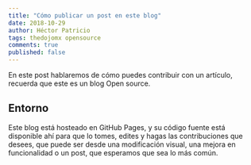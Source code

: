 ```yaml
---
title: "Cómo publicar un post en este blog"
date: 2018-10-29
author: Héctor Patricio
tags: thedojomx opensource
comments: true
published: false
---
```


En este post hablaremos de cómo puedes contribuir con un artículo, recuerda que este es un blog Open source.

## Entorno

Este blog está hosteado en GitHub Pages, y su código fuente está disponible ahí para que lo
tomes, edites y hagas las contribuciones que desees, que puede ser desde una modificación visual, una mejora en funcionalidad o un post, que esperamos que sea lo más común.